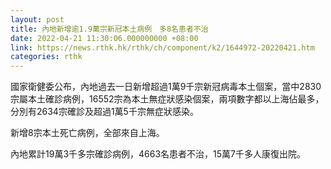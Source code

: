 ```yaml
---
layout: post
title: 內地新增逾1.9萬宗新冠本土病例　多8名患者不治
date: 2022-04-21 11:30:06.000000000 +08:00
link: https://news.rthk.hk/rthk/ch/component/k2/1644972-20220421.htm
categories: rthk
---
```


國家衛健委公布，內地過去一日新增超過1萬9千宗新冠病毒本土個案，當中2830宗屬本土確診病例，16552宗為本土無症狀感染個案，兩項數字都以上海佔最多，分別有2634宗確診及超過1萬5千宗無症狀感染。

新增8宗本土死亡病例，全部來自上海。

內地累計19萬3千多宗確診病例，4663名患者不治，15萬7千多人康復出院。
